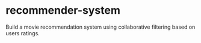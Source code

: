 # recommender-system
Build a movie recommendation system using collaborative filtering based on users ratings.
